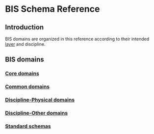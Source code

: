 # BIS Schema Reference

## Introduction

BIS domains are organized in this reference according to their intended [layer](../fundamentals/intro/bis-organization.md) and discipline.

## BIS domains

### [Core domains](./core-domains.md)

### [Common domains](./common-domains.md)

### [Discipline-Physical domains](./discipline-physical-domains.md)

### [Discipline-Other domains](./discipline-other-domains.md)

### [Standard schemas](./standard-schemas.md)